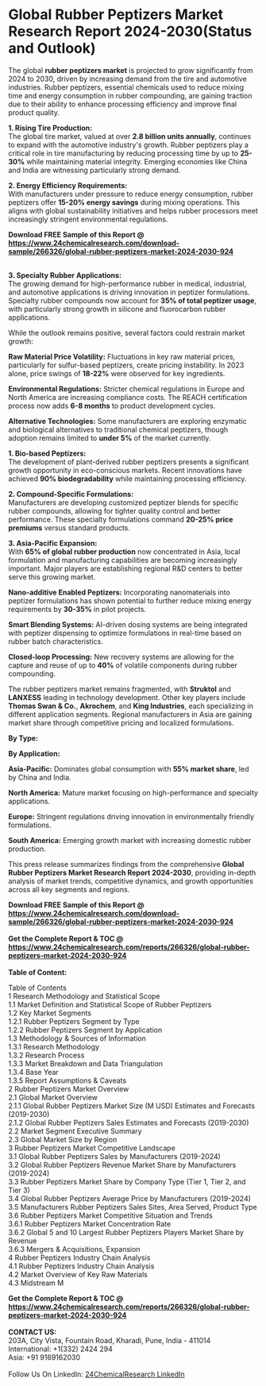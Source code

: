 <h1>Global Rubber Peptizers Market Research Report 2024-2030(Status and Outlook)</h1><p>The global <strong>rubber peptizers market</strong> is projected to grow significantly from 2024 to 2030, driven by increasing demand from the tire and automotive industries. Rubber peptizers, essential chemicals used to reduce mixing time and energy consumption in rubber compounding, are gaining traction due to their ability to enhance processing efficiency and improve final product quality.</p><p><strong>1. Rising Tire Production:</strong><br>
The global tire market, valued at over <strong>2.8 billion units annually</strong>, continues to expand with the automotive industry's growth. Rubber peptizers play a critical role in tire manufacturing by reducing processing time by up to <strong>25-30%</strong> while maintaining material integrity. Emerging economies like China and India are witnessing particularly strong demand.</p><p><strong>2. Energy Efficiency Requirements:</strong><br>
With manufacturers under pressure to reduce energy consumption, rubber peptizers offer <strong>15-20% energy savings</strong> during mixing operations. This aligns with global sustainability initiatives and helps rubber processors meet increasingly stringent environmental regulations.</p><div><b>Download FREE Sample of this Report @ 
            <a href="https://www.24chemicalresearch.com/download-sample/266326/global-rubber-peptizers-market-2024-2030-924">
            https://www.24chemicalresearch.com/download-sample/266326/global-rubber-peptizers-market-2024-2030-924</a></b></div><br><p><strong>3. Specialty Rubber Applications:</strong><br>
The growing demand for high-performance rubber in medical, industrial, and automotive applications is driving innovation in peptizer formulations. Specialty rubber compounds now account for <strong>35% of total peptizer usage</strong>, with particularly strong growth in silicone and fluorocarbon rubber applications.</p><p>While the outlook remains positive, several factors could restrain market growth:</p><p><strong>Raw Material Price Volatility:</strong> Fluctuations in key raw material prices, particularly for sulfur-based peptizers, create pricing instability. In 2023 alone, price swings of <strong>18-22%</strong> were observed for key ingredients.</p><p><strong>Environmental Regulations:</strong> Stricter chemical regulations in Europe and North America are increasing compliance costs. The REACH certification process now adds <strong>6-8 months</strong> to product development cycles.</p><p><strong>Alternative Technologies:</strong> Some manufacturers are exploring enzymatic and biological alternatives to traditional chemical peptizers, though adoption remains limited to <strong>under 5%</strong> of the market currently.</p><p><strong>1. Bio-based Peptizers:</strong><br>
The development of plant-derived rubber peptizers presents a significant growth opportunity in eco-conscious markets. Recent innovations have achieved <strong>90% biodegradability</strong> while maintaining processing efficiency.</p><p><strong>2. Compound-Specific Formulations:</strong><br>
Manufacturers are developing customized peptizer blends for specific rubber compounds, allowing for tighter quality control and better performance. These specialty formulations command <strong>20-25% price premiums</strong> versus standard products.</p><p><strong>3. Asia-Pacific Expansion:</strong><br>
With <strong>65% of global rubber production</strong> now concentrated in Asia, local formulation and manufacturing capabilities are becoming increasingly important. Major players are establishing regional R&amp;D centers to better serve this growing market.</p><p><strong>Nano-additive Enabled Peptizers:</strong> Incorporating nanomaterials into peptizer formulations has shown potential to further reduce mixing energy requirements by <strong>30-35%</strong> in pilot projects.</p><p><strong>Smart Blending Systems:</strong> AI-driven dosing systems are being integrated with peptizer dispensing to optimize formulations in real-time based on rubber batch characteristics.</p><p><strong>Closed-loop Processing:</strong> New recovery systems are allowing for the capture and reuse of up to <strong>40%</strong> of volatile components during rubber compounding.</p><p>The rubber peptizers market remains fragmented, with <strong>Struktol</strong> and <strong>LANXESS</strong> leading in technology development. Other key players include <strong>Thomas Swan &amp; Co.</strong>, <strong>Akrochem</strong>, and <strong>King Industries</strong>, each specializing in different application segments. Regional manufacturers in Asia are gaining market share through competitive pricing and localized formulations.</p><p><strong>By Type:</strong></p><p><strong>By Application:</strong></p><p><strong>Asia-Pacific:</strong> Dominates global consumption with <strong>55% market share</strong>, led by China and India.</p><p><strong>North America:</strong> Mature market focusing on high-performance and specialty applications.</p><p><strong>Europe:</strong> Stringent regulations driving innovation in environmentally friendly formulations.</p><p><strong>South America:</strong> Emerging growth market with increasing domestic rubber production.</p><p>This press release summarizes findings from the comprehensive <strong>Global Rubber Peptizers Market Research Report 2024-2030</strong>, providing in-depth analysis of market trends, competitive dynamics, and growth opportunities across all key segments and regions.</p><div><b>Download FREE Sample of this Report @ 
            <a href="https://www.24chemicalresearch.com/download-sample/266326/global-rubber-peptizers-market-2024-2030-924">
            https://www.24chemicalresearch.com/download-sample/266326/global-rubber-peptizers-market-2024-2030-924</a></b></div><br><div><b>Get the Complete Report & TOC @ 
            <a href="https://www.24chemicalresearch.com/reports/266326/global-rubber-peptizers-market-2024-2030-924">
            https://www.24chemicalresearch.com/reports/266326/global-rubber-peptizers-market-2024-2030-924</a></b></div><br>
            <b>Table of Content:</b><p>Table of Contents<br />
1 Research Methodology and Statistical Scope<br />
1.1 Market Definition and Statistical Scope of Rubber Peptizers<br />
1.2 Key Market Segments<br />
1.2.1 Rubber Peptizers Segment by Type<br />
1.2.2 Rubber Peptizers Segment by Application<br />
1.3 Methodology & Sources of Information<br />
1.3.1 Research Methodology<br />
1.3.2 Research Process<br />
1.3.3 Market Breakdown and Data Triangulation<br />
1.3.4 Base Year<br />
1.3.5 Report Assumptions & Caveats<br />
2 Rubber Peptizers Market Overview<br />
2.1 Global Market Overview<br />
2.1.1 Global Rubber Peptizers Market Size (M USD) Estimates and Forecasts (2019-2030)<br />
2.1.2 Global Rubber Peptizers Sales Estimates and Forecasts (2019-2030)<br />
2.2 Market Segment Executive Summary<br />
2.3 Global Market Size by Region<br />
3 Rubber Peptizers Market Competitive Landscape<br />
3.1 Global Rubber Peptizers Sales by Manufacturers (2019-2024)<br />
3.2 Global Rubber Peptizers Revenue Market Share by Manufacturers (2019-2024)<br />
3.3 Rubber Peptizers Market Share by Company Type (Tier 1, Tier 2, and Tier 3)<br />
3.4 Global Rubber Peptizers Average Price by Manufacturers (2019-2024)<br />
3.5 Manufacturers Rubber Peptizers Sales Sites, Area Served, Product Type<br />
3.6 Rubber Peptizers Market Competitive Situation and Trends<br />
3.6.1 Rubber Peptizers Market Concentration Rate<br />
3.6.2 Global 5 and 10 Largest Rubber Peptizers Players Market Share by Revenue<br />
3.6.3 Mergers & Acquisitions, Expansion<br />
4 Rubber Peptizers Industry Chain Analysis<br />
4.1 Rubber Peptizers Industry Chain Analysis<br />
4.2 Market Overview of Key Raw Materials<br />
4.3 Midstream M</p><div><b>Get the Complete Report & TOC @ 
            <a href="https://www.24chemicalresearch.com/reports/266326/global-rubber-peptizers-market-2024-2030-924">
            https://www.24chemicalresearch.com/reports/266326/global-rubber-peptizers-market-2024-2030-924</a></b></div><br><b>CONTACT US:</b><br>
            203A, City Vista, Fountain Road, Kharadi, Pune, India - 411014<br>
            International: +1(332) 2424 294<br>
            Asia: +91 9169162030 <br><br>
            Follow Us On LinkedIn: <a href="https://www.linkedin.com/company/24chemicalresearch/">24ChemicalResearch LinkedIn</a>
